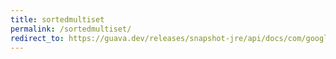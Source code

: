 ```yaml
---
title: sortedmultiset
permalink: /sortedmultiset/
redirect_to: https://guava.dev/releases/snapshot-jre/api/docs/com/google/common/collect/SortedMultiset.html
---
```

